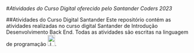 #*Atividades do Curso Digital oferecido pelo Santander Coders 2023*

##Atividades do Curso Digital Santander
Este repositório contém as atividades realizadas no curso digital Santander de Introdução Desenvolvimento Back End. Todas as atividades são escritas na linguagem de programação <img src="https://s.glbimg.com/jo/g1/f/original/2011/08/22/22-java-300.jpg" alt="JAVA" width="20" height="30">. 


